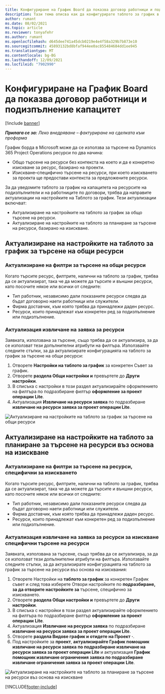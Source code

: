 ```yaml
---
title: Конфигуриране на График Board да показва договор работници и подизпълнение капацитет
description: Тази тема описва как да конфигурирате таблото за график в Microsoft да показва капацитета на Dynamics 365 Project Operations подизпълнените ресурси при персонал на изискванията за ресурси на проекта.
author: rumant
ms.date: 08/02/2021
ms.topic: article
ms.reviewer: tonyafehr
ms.author: rumant
ms.openlocfilehash: d645dee741a45dcb0219e4e4f58a329b7b873e10
ms.sourcegitcommit: 45893132bd8bfaf944ee0ac855484684dd1ee945
ms.translationtype: MT
ms.contentlocale: bg-BG
ms.lasthandoff: 12/09/2021
ms.locfileid: "7902990"
---
```

# <a name="configure-schedule-board-to-show-contract-workers-and-subcontracted-capacity"></a>Конфигуриране на График Board да показва договор работници и подизпълнение капацитет 

[!include [banner](../../includes/dataverse-preview.md)]

_**Прилага се за:** Леко внедряване – фактуриране на сделката към проформа_

График борда в Microsoft може да се използва за търсене на Dynamics 365 Project Operations ресурси по два начина:

- Общо търсене на ресурси без контекста на което и да е конкретно изискване за ресурс, базирано на проекти.
- Изискване–специфично търсене на ресурси, при което изискването за проекта ще предостави контекста за предложените ресурси.

За да уведомите таблото за график на капацитета на ресурсите на подизпълнители и на работниците по договори, трябва да направите актуализации на настройките на Таблото за график. Тези актуализации включват: 
- Актуализиране на настройките на таблото за график за общо търсене на ресурси.
- Актуализиране на настройките на таблото за планиране за търсене на ресурси, базирано на изискване.

## <a name="update-schedule-board-settings-for-general-resource-search"></a>Актуализиране на настройките на таблото за график за търсене на общи ресурси
### <a name="update-filters-for-general-resource-search"></a>Актуализиране на филтри за търсене на общи ресурси
Когато търсите ресурс, филтрите, налични на таблото за график, трябва да се актуализират, така че да можете да търсите и външни ресурси, като посочите някое или всички от следните:
  - Тип работник, независимо дали показаните ресурси следва да бъдат договорно наети работници или служители.
  - Фирма доставчик, към която трябва да принадлежи даден ресурс.
  - Ресурси, които принадлежат към конкретен ред за подизпълнение или подизпълнение.
    
### <a name="update-retrieve-resource-query"></a>Актуализация извличане на заявка за ресурси
Заявката, използвана за търсене, също трябва да се актуализира, за да се използват тези допълнителни атрибути на филтъра. Използвайте следните стъпки, за да актуализирате конфигурацията на таблото за график за търсене на общи ресурси:  
1. Отворете **Настройки на таблото за график** за конкретен Съвет за график.
2. Отворете **раздела Общи настройки и** превъртете до **Други настройки**.
3. В списъка с настройки в този раздел актуализирайте оформлението на филтъра по подразбиране филтър **оформление за проект операции** **Lite**.
4. Актуализация **Извличане на ресурси заявка** по подразбиране **извличане на ресурси заявка за проект операции Lite**.

![Актуализиране на настройките на таблото за график за търсене на общи ресурси](../media/BoardSettings.png)  

## <a name="update-schedule-board-settings-for-requirementbased-resource-search"></a>Актуализиране на настройките на таблото за планиране за търсене на ресурси въз основа на изискване
### <a name="update-filters-for-requirement-specific-resource-search"></a>Актуализиране на филтри за търсене на ресурси, специфични за изискването 
Когато търсите ресурс, филтрите, налични на таблото за график, трябва да се актуализират, така че да можете да търсите и външни ресурси, като посочите някое или всички от следните:
 - Тип работник, независимо дали показаните ресурси следва да бъдат договорно наети работници или служители.
 - Фирма доставчик, към която трябва да принадлежи даден ресурс.
 - Ресурси, които принадлежат към конкретен ред за подизпълнение или подизпълнение.

### <a name="update-retrieve-resource-query-for-requirement-specific-resource-search"></a>Актуализация извличане на заявка за ресурси за изискване специфични търсене на ресурси 
Заявката, използвана за търсене, също трябва да се актуализира, за да се използват тези допълнителни атрибути на филтъра. Използвайте следните стъпки, за да актуализирате конфигурацията на таблото за график за търсене на ресурси въз основа на изисквания:

1. Отворете Настройки на **таблото за график** за конкретен График съвет и след това изберете Отвори настройките по **подразбиране, за да отворите настройките за** търсене, специфично за изискването.
2. Отворете **раздела Общи настройки и** превъртете до **Други настройки**.
3. В списъка с настройки в този раздел актуализирайте оформлението на филтъра по подразбиране филтър **оформление за проект операции** **Lite**.
4. Актуализация **Извличане на ресурси заявка** по подразбиране **извличане на ресурси заявка за проект операции Lite**.
5. Отворете **раздела Видове график и отидете на Проект** **·**.
6. Под настройките за **проект**, **актуализирайте График помощник извличане на ресурси заявка** **по подразбиране извличане на ресурси заявка за проект операции Lite** и актуализация **График помощник извличане ограничения заявка по подразбиране извличане ограничения заявка за проект операции** **Lite**.

![Актуализиране на настройките на таблото за планиране за търсене на ресурси въз основа на изискване](../media/SASettings.png)  

[!INCLUDE[footer-include](../../includes/footer-banner.md)]
